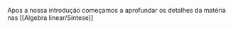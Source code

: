 Apos a nossa introdução começamos a aprofundar os detalhes da matéria nas [[Algebra linear/Síntese]]